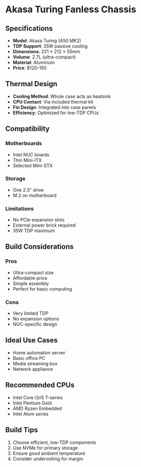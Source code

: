 # Akasa Turing Fanless Chassis

## Specifications

- **Model**: Akasa Turing (A50 MK2)
- **TDP Support**: 35W passive cooling
- **Dimensions**: 221 × 212 × 55mm
- **Volume**: 2.7L (ultra-compact)
- **Material**: Aluminum
- **Price**: $120-150

## Thermal Design

- **Cooling Method**: Whole case acts as heatsink
- **CPU Contact**: Via included thermal kit
- **Fin Design**: Integrated into case panels
- **Efficiency**: Optimized for low-TDP CPUs

## Compatibility

### Motherboards
- Intel NUC boards
- Thin Mini-ITX
- Selected Mini-STX

### Storage
- One 2.5" drive
- M.2 on motherboard

### Limitations
- No PCIe expansion slots
- External power brick required
- 35W TDP maximum

## Build Considerations

### Pros
- Ultra-compact size
- Affordable price
- Simple assembly
- Perfect for basic computing

### Cons
- Very limited TDP
- No expansion options
- NUC-specific design

## Ideal Use Cases

- Home automation server
- Basic office PC
- Media streaming box
- Network appliance

## Recommended CPUs

- Intel Core i3/i5 T-series
- Intel Pentium Gold
- AMD Ryzen Embedded
- Intel Atom series

## Build Tips

1. Choose efficient, low-TDP components
2. Use NVMe for primary storage
3. Ensure good ambient temperature
4. Consider undervolting for margin